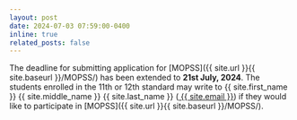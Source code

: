 ```yaml
---
layout: post
date: 2024-07-03 07:59:00-0400
inline: true
related_posts: false
---
```


The deadline for submitting application for [MOPSS]({{ site.url }}{{ site.baseurl }}/MOPSS/) has been extended to <i class="fas fa-calendar-alt" style="color:gray"></i> **21st July, 2024**. The students enrolled in the 11th or 12th standard may  write to <a href="{{ site.url }}/home/" target="_blank" rel="noopener noreferrer"><i class="fa-solid fa-address-card"></i></a> {{ site.first_name }} {{ site.middle_name }} {{ site.last_name }} (<a href="mailto:{{ site.email }}?subject=[MOPSS]"><i class="fas fa-envelope" style="color:gray"></i> {{ site.email }}</a>) if they would like to participate in [MOPSS]({{ site.url }}{{ site.baseurl }}/MOPSS/).